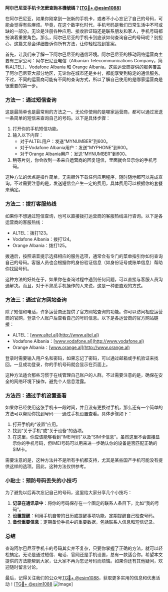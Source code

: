 **阿尔巴尼亚手机卡怎麽查詢本機號碼？[[TG💪+ @esim1088](https://t.me/s/esim1088)]**

在阿尔巴尼亚，如果你刚拿到一张新的手机卡，或者不小心忘记了自己的号码，可能会觉得有些麻烦。毕竟，在这个数字化时代，手机号码是我们日常生活中不可或缺的一部分。无论是注册各种应用、接收验证码还是联系朋友和家人，手机号码都扮演着重要角色。那么，阿尔巴尼亚的手机卡到底该如何查询自己的号码呢？别担心，这篇文章会详细告诉你所有方法，让你轻松找到答案。

首先，让我们来了解一下阿尔巴尼亚的通信环境。阿尔巴尼亚的移动网络运营商主要有三家公司：阿尔巴尼亚电信（Albanian Telecommunications Company，简称ALTEL）、Vodafone Albania 和 Orange Albania。这些运营商提供的服务覆盖了阿尔巴尼亚大部分地区，无论你在城市还是乡村，都能享受到稳定的通信服务。不过，不同的运营商可能有不同的查询方式，所以了解自己使用的是哪家运营商是很重要的第一步。

### 方法一：通过短信查询

这是最简单也是最常用的方法之一。无论你使用的是哪家运营商，都可以通过发送一条简单的短信来查询自己的号码。以下是具体步骤：

1. 打开你的手机短信功能。
2. 输入以下内容：
   - 对于ALTEL用户：发送“MYNUMBER”到600。
   - 对于Vodafone Albania用户：发送“MYPHONE”到600。
   - 对于Orange Albania用户：发送“MYNUMBER”到600。
3. 稍等片刻，你会收到一条来自运营商的回复短信，里面就会显示你的手机号码。

这种方法的优点是操作简单，无需额外下载任何应用程序，随时随地都可以完成查询。不过需要注意的是，发送短信会产生一定的费用，具体费用可以根据你的套餐来确定。

### 方法二：拨打客服热线

如果你不想通过短信查询，也可以直接拨打运营商的客服热线进行咨询。以下是各运营商的客服热线：

- ALTEL：拨打123。
- Vodafone Albania：拨打124。
- Orange Albania：拨打125。

拨通后，按照语音提示选择相应的服务选项，通常会有专门的菜单指引你如何查询自己的号码。客服人员也会根据你的身份验证信息（如身份证号或账单信息）帮助你找回号码。

这种方法的好处在于，如果你在查询过程中遇到任何问题，可以直接与客服人员沟通解决。而且，对于不熟悉手机操作的人来说，这是一种更直观的方式。

### 方法三：通过官方网站查询

除了短信和电话，许多运营商还提供了官方网站查询的功能。你可以访问相应运营商的官网，登录个人账户后查看自己的号码信息。以下是各运营商的官方网站链接：

- ALTEL：[www.altel.al](http://www.altel.al)
- Vodafone Albania：[www.vodafone.al](http://www.vodafone.al)
- Orange Albania：[www.orange.al](http://www.orange.al)

登录时需要输入用户名和密码，如果忘记了密码，可以通过邮箱或手机验证来找回。一旦成功登录，你的手机号码就会显示在页面上。

这种方法适合那些习惯于在线管理自己账户的人群。不过需要注意的是，确保在安全的网络环境下操作，避免个人信息泄露。

### 方法四：通过手机设置查看

如果你已经使用这张手机卡一段时间，并且没有更换过手机，那么还有一个简单的方法可以帮助你找到号码——通过手机设置查看。具体步骤如下：

1. 打开手机的“设置”应用。
2. 找到“关于手机”或“关于设备”的选项。
3. 在这里，你应该能够看到“IMEI号码”以及“SIM卡信息”。虽然这里不会直接显示你的手机号码，但IMEI号码可以用来进一步确认你的设备是否匹配正确的SIM卡。

需要注意的是，这种方法并不是所有手机都支持，尤其是某些国产手机可能没有提供这样的选项。因此，这种方法仅供参考。

### 小贴士：预防号码丢失的小技巧

为了避免以后再次忘记自己的号码，这里给大家分享几个小技巧：

1. **记录在通讯录中**：将你的号码保存在一个固定的联系人条目下，比如“我的号码”。
2. **设置提醒**：利用手机自带的日历或提醒事项功能，定期提醒自己检查号码。
3. **备份重要信息**：定期备份手机中的重要数据，包括联系人信息和短信记录。

### 总结

查询阿尔巴尼亚手机卡的号码其实并不复杂，只要你掌握了正确的方法，就可以轻松搞定。无论是通过短信、电话、官网还是手机设置，总有一款适合你。希望本文提供的方法能帮到大家，让大家不再为忘记号码而烦恼。如果你还有其他疑问，欢迎随时留言讨论。

最后，记得关注我们的公众号[TG💪+ @esim1088](https://t.me/s/esim1088)，获取更多实用的信息和优惠活动！[[TG💪+ @esim1088](https://t.me/s/esim1088) ![Image](https://i.postimg.cc/4NQfJmqS/Snipaste-2025-05-13-00-14-12.png)]